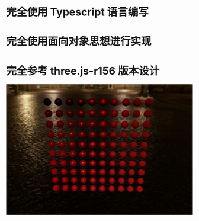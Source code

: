 # 完全使用 Typescript 语言编写
# 完全使用面向对象思想进行实现
# 完全参考 three.js-r156 版本设计

![Image text](./example/resources/textures/illustation.png)
